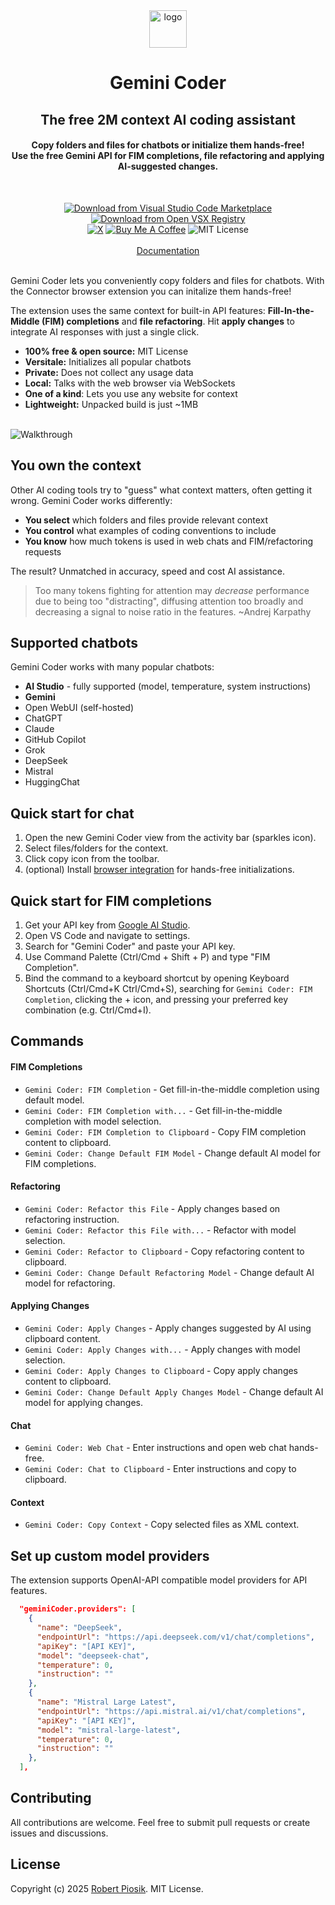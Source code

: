 <div align="center">
    <img src="https://raw.githubusercontent.com/robertpiosik/gemini-coder/refs/heads/master/packages/vscode/media/logo.png" alt="logo" width="60">
  <br/>
  <h1>Gemini Coder</h1>
  <h2>The free 2M context AI coding assistant</h2>
  <h4>Copy folders and files for chatbots or initialize them hands-free!<br/>
  Use the free Gemini API for FIM completions, file refactoring and applying AI-suggested changes.</h4>
  <br/>

<a href="https://marketplace.visualstudio.com/items?itemName=robertpiosik.gemini-coder"><img src="https://img.shields.io/badge/Download-VS_Code_Marketplace-blue" alt="Download from Visual Studio Code Marketplace"></a>
<a href="https://open-vsx.org/extension/robertpiosik/gemini-coder"><img src="https://img.shields.io/badge/Download-Open_VSX_Registry-blue" alt="Download from Open VSX Registry"></a>
<br/>
<a href="https://x.com/intent/follow?screen_name=robertpiosik"><img src="https://img.shields.io/badge/Follow-black?logo=x&amp;logoColor=white" alt="X"></a>
<a href="https://www.buymeacoffee.com/robertpiosik"><img src="https://img.shields.io/badge/Donate-Buy_me_a_coffee-green.svg" alt="Buy Me A Coffee"></a>
<img src="https://img.shields.io/badge/License-MIT-green.svg" alt="MIT License">
<br/>
<br/>
<a href="https://gemini-coder.netlify.app/">Documentation</a>
<br/>
<br/>

</div>

Gemini Coder lets you conveniently copy folders and files for chatbots. With the Connector browser extension you can initalize them hands-free!

The extension uses the same context for built-in API features: **Fill-In-the-Middle (FIM) completions** and **file refactoring**. Hit **apply changes** to integrate AI responses with just a single click.

- **100% free & open source:** MIT License
- **Versitale:** Initializes all popular chatbots
- **Private:** Does not collect any usage data
- **Local:** Talks with the web browser via WebSockets
- **One of a kind**: Lets you use any website for context
- **Lightweight:** Unpacked build is just ~1MB

<br/>

<img src="https://github.com/robertpiosik/gemini-coder/raw/HEAD/packages/shared/src/media/walkthrough.gif" alt="Walkthrough" />

<br/>

## You own the context

Other AI coding tools try to "guess" what context matters, often getting it wrong. Gemini Coder works differently:

- **You select** which folders and files provide relevant context
- **You control** what examples of coding conventions to include
- **You know** how much tokens is used in web chats and FIM/refactoring requests

The result? Unmatched in accuracy, speed and cost AI assistance.

> Too many tokens fighting for attention may _decrease_ performance due to being too "distracting", diffusing attention too broadly and decreasing a signal to noise ratio in the features. ~Andrej Karpathy

## Supported chatbots

Gemini Coder works with many popular chatbots:

- **AI Studio** - fully supported (model, temperature, system instructions)
- **Gemini**
- Open WebUI (self-hosted)
- ChatGPT
- Claude
- GitHub Copilot
- Grok
- DeepSeek
- Mistral
- HuggingChat

## Quick start for chat

1. Open the new Gemini Coder view from the activity bar (sparkles icon).
2. Select files/folders for the context.
3. Click copy icon from the toolbar.
4. (optional) Install [browser integration](https://gemini-coder.netlify.app/docs/installation/web-browser-integration) for hands-free initializations.

## Quick start for FIM completions

1. Get your API key from [Google AI Studio](https://aistudio.google.com/app/apikey).
2. Open VS Code and navigate to settings.
3. Search for "Gemini Coder" and paste your API key.
4. Use Command Palette (Ctrl/Cmd + Shift + P) and type "FIM Completion".
5. Bind the command to a keyboard shortcut by opening Keyboard Shortcuts (Ctrl/Cmd+K Ctrl/Cmd+S), searching for `Gemini Coder: FIM Completion`, clicking the + icon, and pressing your preferred key combination (e.g. Ctrl/Cmd+I).

## Commands

#### FIM Completions

- `Gemini Coder: FIM Completion` - Get fill-in-the-middle completion using default model.
- `Gemini Coder: FIM Completion with...` - Get fill-in-the-middle completion with model selection.
- `Gemini Coder: FIM Completion to Clipboard` - Copy FIM completion content to clipboard.
- `Gemini Coder: Change Default FIM Model` - Change default AI model for FIM completions.

#### Refactoring

- `Gemini Coder: Refactor this File` - Apply changes based on refactoring instruction.
- `Gemini Coder: Refactor this File with...` - Refactor with model selection.
- `Gemini Coder: Refactor to Clipboard` - Copy refactoring content to clipboard.
- `Gemini Coder: Change Default Refactoring Model` - Change default AI model for refactoring.

#### Applying Changes

- `Gemini Coder: Apply Changes` - Apply changes suggested by AI using clipboard content.
- `Gemini Coder: Apply Changes with...` - Apply changes with model selection.
- `Gemini Coder: Apply Changes to Clipboard` - Copy apply changes content to clipboard.
- `Gemini Coder: Change Default Apply Changes Model` - Change default AI model for applying changes.

#### Chat

- `Gemini Coder: Web Chat` - Enter instructions and open web chat hands-free.
- `Gemini Coder: Chat to Clipboard` - Enter instructions and copy to clipboard.

#### Context

- `Gemini Coder: Copy Context` - Copy selected files as XML context.

## Set up custom model providers

The extension supports OpenAI-API compatible model providers for API features.

```json
  "geminiCoder.providers": [
    {
      "name": "DeepSeek",
      "endpointUrl": "https://api.deepseek.com/v1/chat/completions",
      "apiKey": "[API KEY]",
      "model": "deepseek-chat",
      "temperature": 0,
      "instruction": ""
    },
    {
      "name": "Mistral Large Latest",
      "endpointUrl": "https://api.mistral.ai/v1/chat/completions",
      "apiKey": "[API KEY]",
      "model": "mistral-large-latest",
      "temperature": 0,
      "instruction": ""
    },
  ],
```

## Contributing

All contributions are welcome. Feel free to submit pull requests or create issues and discussions.

## License

Copyright (c) 2025 [Robert Piosik](https://buymeacoffee.com/robertpiosik). MIT License.
